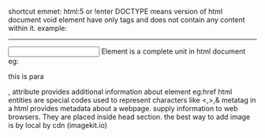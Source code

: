 shortcut emmet: html:5 or !enter
DOCTYPE means version of html document
void element have only tags and does not contain any content within it. example: <bt><hr><input><link><img>
Element is a complete unit in html document eg: <p>this is para</p>, attribute provides additional information about element eg:href
html entities are special codes used to represent characters like <,>,&
metatag in a html provides metadata about a webpage. supply information to web browsers. They are placed inside head section.
the best way to add image is by local by cdn (imagekit.io)
